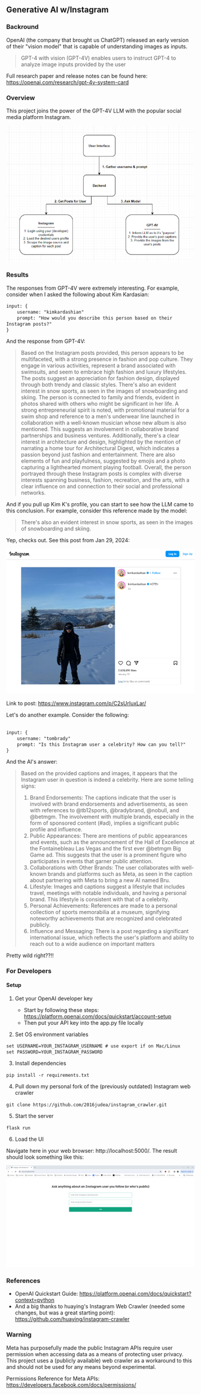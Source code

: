 ## Generative AI w/Instagram

### Backround

OpenAI (the company that brought us ChatGPT) released an early version of their "vision model" that is capable of understanding images as inputs.

> GPT-4 with vision (GPT-4V) enables users to instruct GPT-4 to analyze image inputs provided by the user

Full research paper and release notes can be found here: https://openai.com/research/gpt-4v-system-card

### Overview

This project joins the power of the GPT-4V LLM with the popular social media platform Instagram.

![system overview](documentation/system_overview.PNG)

### Results

The responses from GPT-4V were extremely interesting. For example, consider when I asked the following about Kim Kardasian:

```
input: {
    username: "kimkardashian"
    prompt: "How would you describe this person based on their Instagram posts?"
}
```

And the response from GPT-4V:

> Based on the Instagram posts provided, this person appears to be multifaceted, with a strong presence in fashion and pop culture. They engage in various activities, represent a brand associated with swimsuits, and seem to embrace high fashion and luxury lifestyles.
> The posts suggest an appreciation for fashion design, displayed through both trendy and classic styles. There's also an evident interest in snow sports, as seen in the images of snowboarding and skiing. The person is connected to family and friends, evident in photos shared with others who might be significant in her life. A strong entrepreneurial spirit is noted, with promotional material for a swim shop and reference to a men's underwear line launched in collaboration with a well-known musician whose new album is also mentioned. This suggests an involvement in collaborative brand partnerships and business ventures.
> Additionally, there's a clear interest in architecture and design, highlighted by the mention of narrating a home tour for Architectural Digest, which indicates a passion beyond just fashion and entertainment. There are also elements of fun and playfulness, suggested by emojis and a photo capturing a lighthearted moment playing football. Overall, the person portrayed through these Instagram posts is complex with diverse interests spanning business, fashion, recreation, and the arts, with a clear influence on and connection to their social and professional networks.

And if you pull up Kim K's profile, you can start to see how the LLM came to this conclusion. For example, consider this reference made by the model:

> There's also an evident interest in snow sports, as seen in the images of snowboarding and skiing.

Yep, checks out. See this post from Jan 29, 2024:

![instagram post of kim kardashian skiing](documentation/kim_k_skiing.PNG)

Link to post: https://www.instagram.com/p/C2sUrluxLar/

Let's do another example. Consider the following:

```

input: {
    username: "tombrady"
    prompt: "Is this Instagram user a celebrity? How can you tell?"
}

```

And the AI's answer:

> Based on the provided captions and images, it appears that the Instagram user in question is indeed a celebrity. Here are some telling signs:
>
> 1. Brand Endorsements: The captions indicate that the user is involved with brand endorsements and advertisements, as seen with references to @tb12sports, @bradybrand, @nobull, and @betmgm. The involvement with multiple brands, especially in the form of sponsored content (#ad), implies a significant public profile and influence.
> 2. Public Appearances: There are mentions of public appearances and events, such as the announcement of the Hall of Excellence at the Fontainebleau Las Vegas and the first ever @betmgm Big Game ad. This suggests that the user is a prominent figure who participates in events that garner public attention.
> 3. Collaborations with Other Brands: The user collaborates with well-known brands and platforms such as Meta, as seen in the caption about partnering with Meta to bring a new AI named Bru.
> 4. Lifestyle: Images and captions suggest a lifestyle that includes travel, meetings with notable individuals, and having a personal brand. This lifestyle is consistent with that of a celebrity.
> 5. Personal Achievements: References are made to a personal collection of sports memorabilia at a museum, signifying noteworthy achievements that are recognized and celebrated publicly.
> 6. Influence and Messaging: There is a post regarding a significant international issue, which reflects the user's platform and ability to reach out to a wide audience on important matters

Pretty wild right??!!

### For Developers

#### Setup

1. Get your OpenAI developer key

   - Start by following these steps: https://platform.openai.com/docs/quickstart/account-setup
   - Then put your API key into the app.py file locally

2. Set OS environment variables

```
set USERNAME=YOUR_INSTAGRAM_USERNAME # use export if on Mac/Linux
set PASSWORD=YOUR_INSTAGRAM_PASSWORD
```

3. Install dependencies

`pip install -r requirements.txt`

4. Pull down my personal fork of the (previously outdated) Instagram web crawler

`git clone https://github.com/2016judea/instagram_crawler.git`

5. Start the server

`flask run`

6. Load the UI

Navigate here in your web browser: http://localhost:5000/. The result should look something like this:

![user_interface](documentation/user_interface.PNG)

### References

- OpenAI Quickstart Guide: https://platform.openai.com/docs/quickstart?context=python
- And a big thanks to huaying's Instagram Web Crawler (needed some changes, but was a great starting point): https://github.com/huaying/instagram-crawler

### Warning

Meta has purposefully made the public Instagram APIs require user permission when accessing data as a means of protecting user privacy. This project uses a (publicly available) web crawler as a workaround to this and should not be used for any means beyond experimental.

Permissions Reference for Meta APIs: https://developers.facebook.com/docs/permissions/
